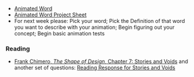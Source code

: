 
- [Animated Word](/projects/2013-10-16-animated-word)
- [Animated Word Project Sheet]({{urls.media}}/projects/animatedwordsheet.pdf)
- For next week please: Pick your word; Pick the Definition of that word you want to describe with your animation; Begin figuring out your concept; Begin basic animation tests

### Reading
- [Frank Chimero, _The Shape of Design_, Chapter 7: Stories and Voids](http://read.shapeofdesignbook.com/chapter07.html) and another set of questions: [Reading Response for Stories and Voids]({{urls.media}}/readingresponses/rr03-storiesandvoids.pdf)
